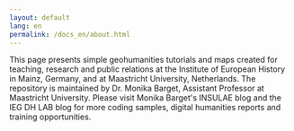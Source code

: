 ```yaml
---
layout: default
lang: en
permalink: /docs_en/about.html
---
```


This page presents simple geohumanities tutorials and maps created for teaching, research and public relations at the Institute of European History in Mainz, Germany, and at Maastricht University, Netherlands. The repository is maintained by Dr. Monika Barget, Assistant Professor at Maastricht University. Please visit Monika Barget's INSULAE blog and the IEG DH LAB blog for more coding samples, digital humanities reports and training opportunities.